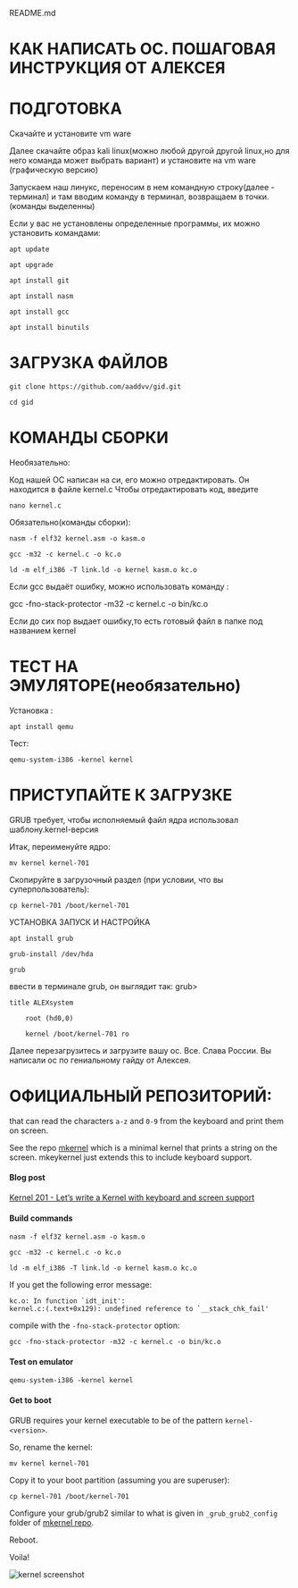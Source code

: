 README.md

# КАК НАПИСАТЬ ОС. ПОШАГОВАЯ ИНСТРУКЦИЯ ОТ АЛЕКСЕЯ

# ПОДГОТОВКА

Скачайте и установите vm ware

Далее скачайте образ kali linux(можно любой другой другой linux,но для него команда может выбрать вариант) и установите на vm ware (графическую версию)

Запускаем наш линукс, переносим в нем командную строку(далее - терминал) и там вводим команду в терминал, возвращаем в точки. (команды выделенны)

Если у вас не установлены определенные программы, их можно установить командами:

	apt update       

	apt upgrade          

	apt install git            

	apt install nasm               

	apt install gcc            

	apt install binutils             

# ЗАГРУЗКА ФАЙЛОВ

	git clone https://github.com/aaddvv/gid.git

	cd gid

# КОМАНДЫ СБОРКИ

Необязательно:

Код нашей ОС написан на си, его можно отредактировать. Он находится в файле kernel.c Чтобы отредактировать код, введите

	nano kernel.c

Обязательно(команды сборки):

	nasm -f elf32 kernel.asm -o kasm.o

	gcc -m32 -c kernel.c -o kc.o

	ld -m elf_i386 -T link.ld -o kernel kasm.o kc.o
  
Если gcc выдаёт ошибку, можно использовать команду :
	
  gcc -fno-stack-protector -m32 -c kernel.c -o bin/kc.o

	
Если до сих пор выдает ошибку,то есть готовый файл в папке под названием kernel 

	

# ТЕСТ НА ЭМУЛЯТОРЕ(необязательно)

Установка :

	apt install qemu

Тест:

	qemu-system-i386 -kernel kernel

# ПРИСТУПАЙТЕ К ЗАГРУЗКЕ

GRUB требует, чтобы исполняемый файл ядра использовал шаблону.kernel-версия

Итак, переименуйте ядро:

	mv kernel kernel-701

Скопируйте в загрузочный раздел (при условии, что вы суперпользователь):

	cp kernel-701 /boot/kernel-701

УСТАНОВКА ЗАПУСК И НАСТРОЙКА

	apt install grub

	grub-install /dev/hda

	grub

ввести в терминале grub, он выглядит так: grub>

	title ALEXsystem

		root (hd0,0)

		kernel /boot/kernel-701 ro

Далее перезагрузитесь и загрузите вашу ос. Все. Слава России. Вы написали ос по гениальному гайду от Алексея.



# ОФИЦИАЛЬНЫЙ РЕПОЗИТОРИЙ:


that can read the characters `a-z` and `0-9` from the keyboard and print them on screen.

See the repo [mkernel](http://github.com/arjun024/mkernel) which is a minimal kernel that prints a string on the screen. mkeykernel just extends this to include keyboard support. 


#### Blog post ####

[Kernel 201 - Let’s write a Kernel with keyboard and screen support](http://arjunsreedharan.org/post/99370248137/kernel-201-lets-write-a-kernel-with-keyboard-and)

#### Build commands ####
```
nasm -f elf32 kernel.asm -o kasm.o
```
```
gcc -m32 -c kernel.c -o kc.o
```
```
ld -m elf_i386 -T link.ld -o kernel kasm.o kc.o
```

If you get the following error message:
```
kc.o: In function `idt_init':
kernel.c:(.text+0x129): undefined reference to `__stack_chk_fail'
```

compile with the `-fno-stack-protector` option:
```
gcc -fno-stack-protector -m32 -c kernel.c -o bin/kc.o
```

#### Test on emulator ####
```
qemu-system-i386 -kernel kernel
```

#### Get to boot ####
GRUB requires your kernel executable to be of the pattern `kernel-<version>`.

So, rename the kernel:

```
mv kernel kernel-701
```

Copy it to your boot partition (assuming you are superuser):

```
cp kernel-701 /boot/kernel-701
```

Configure your grub/grub2 similar to what is given in `_grub_grub2_config` folder of [mkernel repo](http://github.com/arjun024/mkernel).

Reboot.

Voila!

![kernel screenshot](http://31.media.tumblr.com/1afd75b433b13df613fa0c2301977893/tumblr_inline_ncy1p0kSGj1rivrqc.png "Screenshot")

